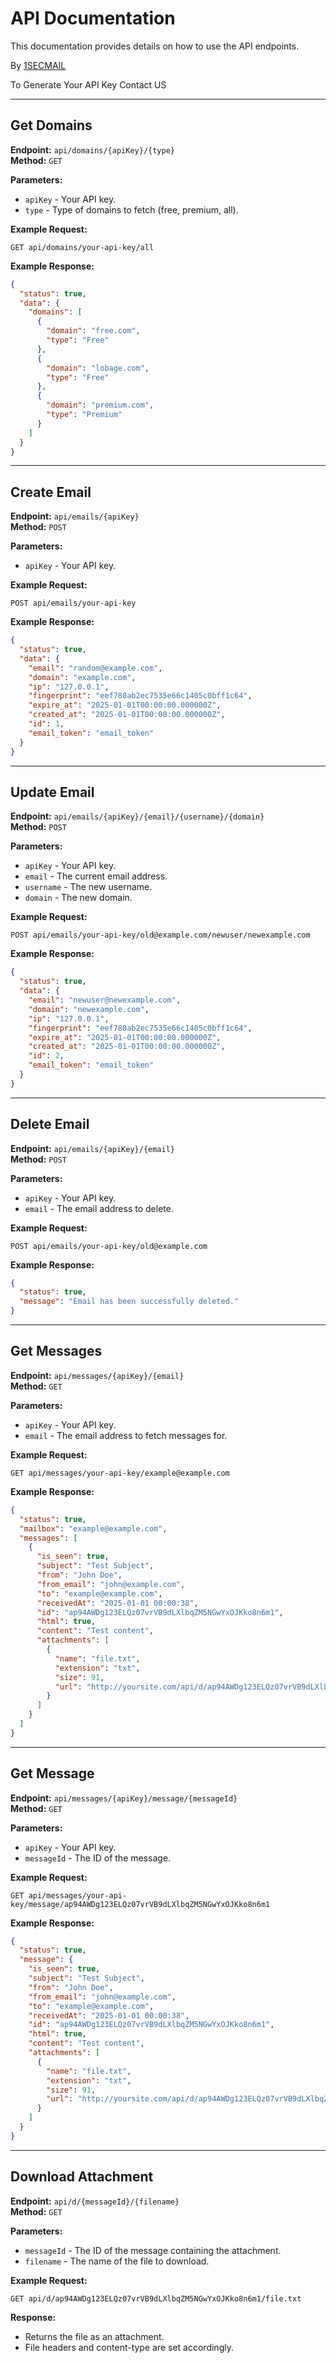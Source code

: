 
# API Documentation

This documentation provides details on how to use the API endpoints.

By [1SECMAIL](https://1sec-mail.com/)

To Generate Your API Key Contact US 


---

## Get Domains

**Endpoint:** `api/domains/{apiKey}/{type}`  
**Method:** `GET`

**Parameters:**
- `apiKey` - Your API key.
- `type` - Type of domains to fetch (free, premium, all).

**Example Request:**
```http
GET api/domains/your-api-key/all
```

**Example Response:**
```json
{
  "status": true,
  "data": {
    "domains": [
      {
        "domain": "free.com",
        "type": "Free"
      },
      {
        "domain": "lobage.com",
        "type": "Free"
      },
      {
        "domain": "premium.com",
        "type": "Premium"
      }
    ]
  }
}
```

---

## Create Email

**Endpoint:** `api/emails/{apiKey}`  
**Method:** `POST`

**Parameters:**
- `apiKey` - Your API key.

**Example Request:**
```http
POST api/emails/your-api-key
```

**Example Response:**
```json
{
  "status": true,
  "data": {
    "email": "random@example.com",
    "domain": "example.com",
    "ip": "127.0.0.1",
    "fingerprint": "eef780ab2ec7535e66c1405c0bff1c64",
    "expire_at": "2025-01-01T00:00:00.000000Z",
    "created_at": "2025-01-01T00:00:00.000000Z",
    "id": 1,
    "email_token": "email_token"
  }
}
```

---

## Update Email

**Endpoint:** `api/emails/{apiKey}/{email}/{username}/{domain}`  
**Method:** `POST`

**Parameters:**
- `apiKey` - Your API key.
- `email` - The current email address.
- `username` - The new username.
- `domain` - The new domain.

**Example Request:**
```http
POST api/emails/your-api-key/old@example.com/newuser/newexample.com
```

**Example Response:**
```json
{
  "status": true,
  "data": {
    "email": "newuser@newexample.com",
    "domain": "newexample.com",
    "ip": "127.0.0.1",
    "fingerprint": "eef780ab2ec7535e66c1405c0bff1c64",
    "expire_at": "2025-01-01T00:00:00.000000Z",
    "created_at": "2025-01-01T00:00:00.000000Z",
    "id": 2,
    "email_token": "email_token"
  }
}
```

---

## Delete Email

**Endpoint:** `api/emails/{apiKey}/{email}`  
**Method:** `POST`

**Parameters:**
- `apiKey` - Your API key.
- `email` - The email address to delete.

**Example Request:**
```http
POST api/emails/your-api-key/old@example.com
```

**Example Response:**
```json
{
  "status": true,
  "message": "Email has been successfully deleted."
}
```

---

## Get Messages

**Endpoint:** `api/messages/{apiKey}/{email}`  
**Method:** `GET`

**Parameters:**
- `apiKey` - Your API key.
- `email` - The email address to fetch messages for.

**Example Request:**
```http
GET api/messages/your-api-key/example@example.com
```

**Example Response:**
```json
{
  "status": true,
  "mailbox": "example@example.com",
  "messages": [
    {
      "is_seen": true,
      "subject": "Test Subject",
      "from": "John Doe",
      "from_email": "john@example.com",
      "to": "example@example.com",
      "receivedAt": "2025-01-01 00:00:38",
      "id": "ap94AWDg123ELQz07vrVB9dLXlbqZM5NGwYxOJKko8n6m1",
      "html": true,
      "content": "Test content",
      "attachments": [
        {
          "name": "file.txt",
          "extension": "txt",
          "size": 91,
          "url": "http://yoursite.com/api/d/ap94AWDg123ELQz07vrVB9dLXlbqZM5NGwYxOJKko8n6m1/file.txt"
        }
      ]
    }
  ]
}
```

---

## Get Message

**Endpoint:** `api/messages/{apiKey}/message/{messageId}`  
**Method:** `GET`

**Parameters:**
- `apiKey` - Your API key.
- `messageId` - The ID of the message.

**Example Request:**
```http
GET api/messages/your-api-key/message/ap94AWDg123ELQz07vrVB9dLXlbqZM5NGwYxOJKko8n6m1
```

**Example Response:**
```json
{
  "status": true,
  "message": {
    "is_seen": true,
    "subject": "Test Subject",
    "from": "John Doe",
    "from_email": "john@example.com",
    "to": "example@example.com",
    "receivedAt": "2025-01-01 00:00:38",
    "id": "ap94AWDg123ELQz07vrVB9dLXlbqZM5NGwYxOJKko8n6m1",
    "html": true,
    "content": "Test content",
    "attachments": [
      {
        "name": "file.txt",
        "extension": "txt",
        "size": 91,
        "url": "http://yoursite.com/api/d/ap94AWDg123ELQz07vrVB9dLXlbqZM5NGwYxOJKko8n6m1/file.txt"
      }
    ]
  }
}
```

---

## Download Attachment

**Endpoint:** `api/d/{messageId}/{filename}`  
**Method:** `GET`

**Parameters:**
- `messageId` - The ID of the message containing the attachment.
- `filename` - The name of the file to download.

**Example Request:**
```http
GET api/d/ap94AWDg123ELQz07vrVB9dLXlbqZM5NGwYxOJKko8n6m1/file.txt
```

**Response:**
- Returns the file as an attachment.
- File headers and content-type are set accordingly.

